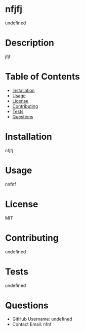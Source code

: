 
  # nfjfj

  undefined
  # Description
  jfjf
  # Table of Contents 
  * [Installation](#-Installation)
  * [Usage](#-Usage)
  * [License](#-Installation)
  * [Contributing](#-Contributing)
  * [Tests](#-Tests)
  * [Questions](#-Contact-Information)
      
  # Installation
  nfjfj
  # Usage
  nnfnf
  # License 
  MIT
  # Contributing 
  undefined
  # Tests
  undefined
  # Questions 
  * GitHub Username: undefined
  * Contact Email: nfnf


